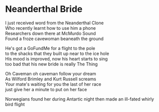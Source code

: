 # Neanderthal Bride

I just received word from the Neanderthal Clone  
Who recently learnt how to use him a phone  
Researchers down there at McMurdo Sound  
Found a froze cavewoman beaneath the ground  

He's got a GoFundMe for a flight to the pole  
to the shacks that they built up near to the ice hole  
His mood is improved, now his heart starts to sing  
too bad that his new bride is really The Thing  

Oh Caveman oh caveman follow your dream  
As Wilford Brimley and Kurt Russell screams  
Your mate's waiting for you the last of her race  
just give her a minute to put on her face  

Norwegians found her during Antartic night
then made an ill-fated whirly bird flight






